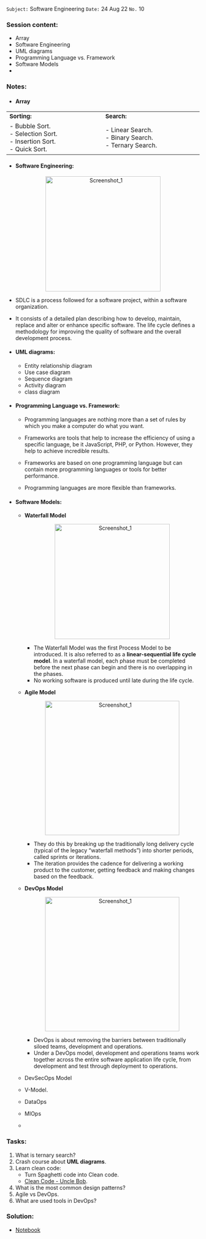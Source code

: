 `Subject:` Software Engineering
`Date:` 24 Aug 22 `No.` 10

### Session content:

- Array
- Software Engineering
- UML diagrams 
- Programming Language vs. Framework
- Software Models
- 

### Notes:

- #### Array

<table border="0">
   <tr>
      <td><b style="font-size:15px">Sorting:</b></td>
      <td><b style="font-size:15px">Search:</b></td>
      </tr>
      <tr>
      <td>
  - Bubble Sort. </br>
  - Selection Sort.</br>
  - Insertion Sort. </br>
  - Quick Sort. <img width="444"></br>    <td>
  - Linear Search. </br>
  - Binary Search.   </br>
  - Ternary Search.<img width="444"></br>
    </td> </tr></table>

- #### Software Engineering:

<p align="center">
<img src="https://bigwater.consulting/wp-content/uploads/2019/04/SDLC_BWC.png" alt="Screenshot_1" style="width:300px;"/>

  -  SDLC is a process followed for a software project, within a software organization. 
  -  It consists of a detailed plan describing how to develop, maintain, replace and alter or enhance specific software. The life cycle defines a methodology for improving the quality of software and the overall development process.


- #### UML diagrams:

  -  Entity relationship diagram 
  -  Use case diagram 
  -  Sequence diagram 
  -  Activity diagram 
  -  class diagram 

- #### Programming Language vs. Framework:
  
  
  - Programming languages are nothing more than a set of rules by which you make a computer do what you want.
  
  - Frameworks are tools that help to increase the efficiency of using a specific language, be it JavaScript, PHP, or Python. However, they help to achieve incredible results.
  
  - Frameworks are based on one programming language but can contain more programming languages or tools for better performance.
  
  - Programming languages are more flexible than frameworks.
  
- #### Software Models:  

  - **Waterfall Model** 
  
    <p align="center">
    <img src="https://miro.medium.com/max/500/1*tGKCSfTfV8E8t4atqrLE4A.png" alt="Screenshot_1" style="width:300px;"/>
  
    -  The Waterfall Model was the first Process Model to be introduced. It is also referred to as a **linear-sequential life cycle model**. In a waterfall model, each phase must be completed before the next phase can begin and there is no overlapping in the phases.
    - No working software is produced until late during the life cycle.
  
  - **Agile Model**
  
    <p align="center">
    <img src="https://kimei.vn/blog_images/what-is-agile-what-is-scrum-1000x700.webp" alt="Screenshot_1" style="width:350px;"/>
  
    - They do this by breaking up the traditionally long delivery cycle (typical of the legacy “waterfall methods”) into shorter periods, called sprints or iterations.
    -  The iteration provides the cadence for delivering a working product to the customer, getting feedback and making changes based on the feedback.
  
  - **DevOps Model**
  
    <p align="center">
    <img src="https://www.hashroot.com/assets/img/services/devops/devops.png" alt="Screenshot_1" style="width:350px;"/>
  
    - DevOps is about removing the barriers between traditionally siloed teams, development and operations. 
    - Under a DevOps model, development and operations teams work together across the entire software application life cycle, from development and test through deployment to operations.
  
  - DevSecOps Model
  
  - V-Model.
  
  - DataOps
  
  - MlOps
  
  - 
  
  


### Tasks:

1. What is ternary search?
2. Crash course about **UML diagrams**.
3. Learn clean code:
    -  Turn Spaghetti code into Clean code.
    -  [Clean Code - Uncle Bob](https://www.youtube.com/watch?v=7EmboKQH8lM&list=PLmmYSbUCWJ4x1GO839azG_BBw8rkh-zOj).
4. What is the most common design patterns?
5. Agile vs DevOps.
6. What are used tools in DevOps?

### Solution:

- [Notebook](https://github.com/AhmedUZaki/INSTANT-AI/blob/main/Track%201_%20Python%20for%20Data%20science/Session%2010/Session%2010%20Tasks%20Solution.ipynb)



